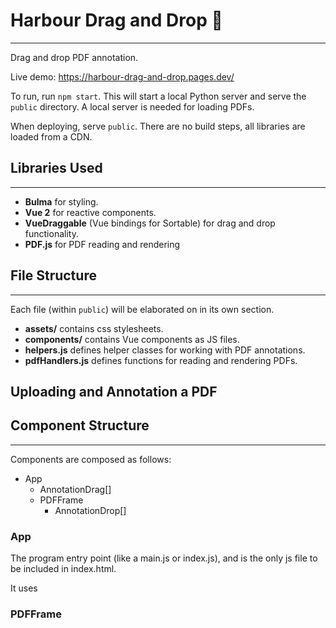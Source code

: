 # Harbour Drag and Drop :dragon:
---
Drag and drop PDF annotation.

Live demo: https://harbour-drag-and-drop.pages.dev/

To run, run `npm start`. This will start a local Python server and serve the `public` directory. A local server is needed for loading PDFs.

When deploying, serve `public`. There are no build steps, all libraries are loaded from a CDN.

## Libraries Used
---
- **Bulma** for styling.
- **Vue 2** for reactive components.
- **VueDraggable** (Vue bindings for Sortable) for drag and drop functionality.
- **PDF.js** for PDF reading and rendering

## File Structure
---
Each file (within `public`) will be elaborated on in its own section.
- **assets/** contains css stylesheets.
- **components/** contains Vue components as JS files.
- **helpers.js** defines helper classes for working with PDF annotations.
- **pdfHandlers.js** defines functions for reading and rendering PDFs.

## Uploading and Annotation a PDF

## Component Structure
---
Components are composed as follows:
- App
	- AnnotationDrag[]
	- PDFFrame
		- AnnotationDrop[]

### App
The program entry point (like a main.js or index.js), and is the only js file to be included in index.html.

It uses


### PDFFrame
###